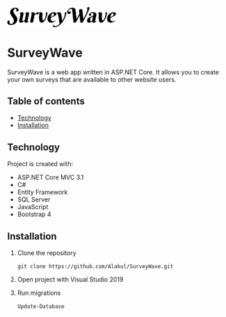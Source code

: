 <img src="./Screenshots/logo.png" width="250" alt="Logo">

# SurveyWave
SurveyWave is a web app written in ASP.NET Core. It allows you to create your own surveys that are available to other website users.

## Table of contents
* [Technology](#technology)
* [Installation](#installation)

## Technology
Project is created with:
* ASP.NET Core MVC 3.1
* C#
* Entity Framework
* SQL Server
* JavaScript
* Bootstrap 4

## Installation

1. Clone the repository
	```
	git clone https://github.com/Alakul/SurveyWave.git
	```

2. Open project with Visual Studio 2019

3. Run migrations
	```
	Update-Database
	```